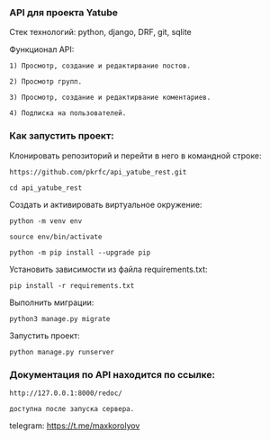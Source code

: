 ### API для проекта Yatube

Стек технологий: python, django, DRF, git, sqlite

Функционал API:
```
1) Просмотр, создание и редактирвание постов.
```
```
2) Просмотр групп.
```
```
3) Просмотр, создание и редактирвание коментариев.
```

```
4) Подписка на пользователей.
```

### Как запустить проект:

Клонировать репозиторий и перейти в него в командной строке:

```
https://github.com/pkrfc/api_yatube_rest.git
```

```
cd api_yatube_rest
```

Cоздать и активировать виртуальное окружение:

```
python -m venv env
```

```
source env/bin/activate
```

```
python -m pip install --upgrade pip
```

Установить зависимости из файла requirements.txt:

```
pip install -r requirements.txt
```

Выполнить миграции:

```
python3 manage.py migrate
```

Запустить проект:

```
python manage.py runserver
```

### Документация по API находится по ссылке:
```
http://127.0.0.1:8000/redoc/

доступна после запуска сервера.
```


telegram: https://t.me/maxkorolyov
